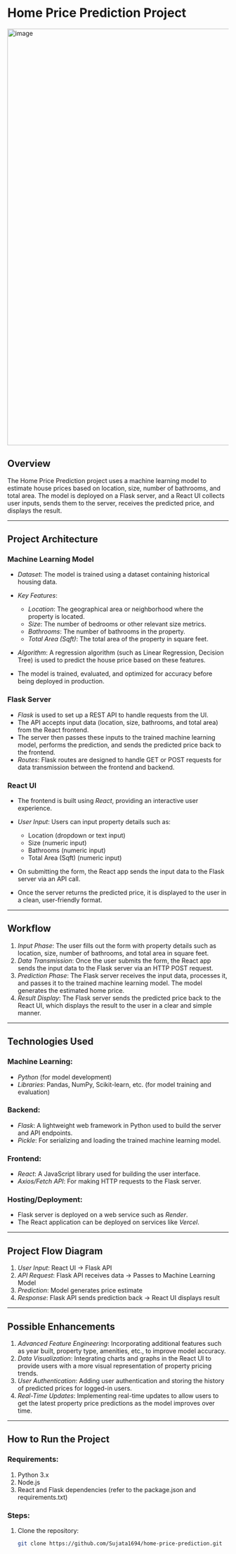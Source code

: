 # Home Price Prediction Project
<img width="948" alt="image" src="https://github.com/user-attachments/assets/b5bc8c41-88fb-4091-8111-d836f2907b44" />


## Overview

The Home Price Prediction project uses a machine learning model to estimate house prices based on location, size, number of bathrooms, and total area. The model is deployed on a Flask server, and a React UI collects user inputs, sends them to the server, receives the predicted price, and displays the result.

---

## Project Architecture

### Machine Learning Model

- *Dataset*: The model is trained using a dataset containing historical housing data.
- *Key Features*:
  - *Location*: The geographical area or neighborhood where the property is located.
  - *Size*: The number of bedrooms or other relevant size metrics.
  - *Bathrooms*: The number of bathrooms in the property.
  - *Total Area (Sqft)*: The total area of the property in square feet.
  
- *Algorithm*: A regression algorithm (such as Linear Regression, Decision Tree) is used to predict the house price based on these features.
- The model is trained, evaluated, and optimized for accuracy before being deployed in production.

### Flask Server

- *Flask* is used to set up a REST API to handle requests from the UI.
- The API accepts input data (location, size, bathrooms, and total area) from the React frontend.
- The server then passes these inputs to the trained machine learning model, performs the prediction, and sends the predicted price back to the frontend.
- *Routes*: Flask routes are designed to handle GET or POST requests for data transmission between the frontend and backend.

### React UI

- The frontend is built using *React*, providing an interactive user experience.
- *User Input*: Users can input property details such as:
  - Location (dropdown or text input)
  - Size (numeric input)
  - Bathrooms (numeric input)
  - Total Area (Sqft) (numeric input)
  
- On submitting the form, the React app sends the input data to the Flask server via an API call.
- Once the server returns the predicted price, it is displayed to the user in a clean, user-friendly format.

---

## Workflow

1. *Input Phase*: The user fills out the form with property details such as location, size, number of bathrooms, and total area in square feet.
2. *Data Transmission*: Once the user submits the form, the React app sends the input data to the Flask server via an HTTP POST request.
3. *Prediction Phase*: The Flask server receives the input data, processes it, and passes it to the trained machine learning model. The model generates the estimated home price.
4. *Result Display*: The Flask server sends the predicted price back to the React UI, which displays the result to the user in a clear and simple manner.

---

## Technologies Used

### Machine Learning:
- *Python* (for model development)
- *Libraries*: Pandas, NumPy, Scikit-learn, etc. (for model training and evaluation)

### Backend:
- *Flask*: A lightweight web framework in Python used to build the server and API endpoints.
- *Pickle*: For serializing and loading the trained machine learning model.

### Frontend:
- *React*: A JavaScript library used for building the user interface.
- *Axios/Fetch API*: For making HTTP requests to the Flask server.

### Hosting/Deployment:
- Flask server is deployed on a web service such as *Render*.
- The React application can be deployed on services like *Vercel*.

---

## Project Flow Diagram

1. *User Input*: React UI → Flask API
2. *API Request*: Flask API receives data → Passes to Machine Learning Model
3. *Prediction*: Model generates price estimate
4. *Response*: Flask API sends prediction back → React UI displays result

---

## Possible Enhancements

1. *Advanced Feature Engineering*: Incorporating additional features such as year built, property type, amenities, etc., to improve model accuracy.
2. *Data Visualization*: Integrating charts and graphs in the React UI to provide users with a more visual representation of property pricing trends.
3. *User Authentication*: Adding user authentication and storing the history of predicted prices for logged-in users.
4. *Real-Time Updates*: Implementing real-time updates to allow users to get the latest property price predictions as the model improves over time.

---

## How to Run the Project

### Requirements:
1. Python 3.x
2. Node.js
3. React and Flask dependencies (refer to the package.json and requirements.txt)

### Steps:
1. Clone the repository:
   ```bash
   git clone https://github.com/Sujata1694/home-price-prediction.git
